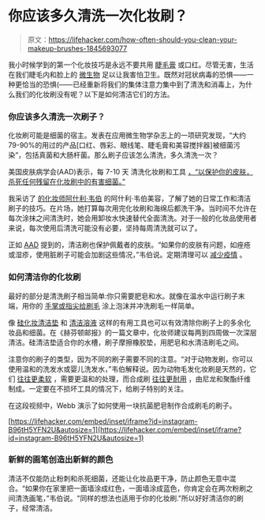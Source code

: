 # 你应该多久清洗一次化妆刷？

> 原文：<https://lifehacker.com/how-often-should-you-clean-your-makeup-brushes-1845693077>

我小时候学到的第一个化妆技巧是永远不要共用 [睫毛膏](https://www.instyle.com/news/dangers-sharing-makeup-eye-infections-mascara?amp=true) 或口红。尽管无害，生活在我们睫毛内和脸上的 [微生物](http://www.bbc.com/earth/story/20150508-these-mites-live-on-your-face) 足以让我害怕卫生。既然对冠状病毒的恐惧——一种更恰当的恐惧(——已经重新将我们的集体注意力集中到了清洗和消毒上，为什么我们的化妆刷没有呢？以下是如何清洁它们的方法。



### 你应该多久清洗一次刷子？

化妆刷可能是细菌的宿主。发表在应用微生物学杂志上的一项研究发现，“大约 79-90%的用过的产品[口红、唇彩、眼线笔、睫毛膏和美容搅拌器]被细菌污染”，包括真菌和大肠杆菌。那么刷子应该怎么清洗，多久清洗一次？

美国皮肤病学会(AAD)表示，每 7-10 天 清洗化妆刷和工具 [，“以保护你的皮肤，杀死任何残留在化妆刷中的有害细菌。”](https://www.aad.org/public/everyday-care/skin-care-secrets/routine/clean-your-makeup-brushes)

我采访了 [的化妆师阿什利·韦伯](https://www.instagram.com/ashleywebbbeauty/) 的阿什利·韦伯美容，了解了她的日常工作和清洁刷子的技巧。在片场，她打算每次用完化妆刷和海绵后都洗干净。当时间不允许在每次涂抹之间清洗时，她会用卸妆水快速替代全面清洗。对于一般的化妆品使用者来说，每次使用后清洗可能没有必要，坚持每周清洗就可以了。

正如 [AAD](https://www.aad.org/public/everyday-care/skin-care-secrets/routine/clean-your-makeup-brushes) 提到的，清洁刷也保护佩戴者的皮肤。“如果你的皮肤有问题，如痤疮或湿疹，使用脏刷子可能会加剧这些情况，”韦伯说。定期清理可以 [减少疫情](https://bestmedicinenews.org/healthy-aging/prevent-breakouts-keeping-makeup-tools-clean/) 。

### **如何清洁你的化妆刷**

最好的部分是清洗刷子相当简单:你只需要肥皂和水。就像在温水中运行刷子末端，用你的 [手掌或指尖给刷毛](https://www.huffingtonpost.co.uk/2015/05/28/how-often-should-you-clean-makeup-brushes_n_7459652.html?guccounter=2&guce_referrer=aHR0cHM6Ly9iZWF1dHlibGVuZGVyLmNvbS8&guce_referrer_sig=AQAAAFsb9O1Fs__jX9u9XaIUD6vw-lJFRe6YlzWTiV0zFryyskUxEMfMXOGy3jC_LWdzTE0ayRVVxz6LOwZGYOiNOvZUoppwT66L1rTRL6YmgR7qYpSLdruqhRqTx6HEdnSl_MnB87ZicmVjHchHrngw-3jYLDFicl5sdQPea80RVj2R) 涂上泡沫并冲洗刷毛一样简单。

像 [硅化妆清洁垫](https://www.google.com/search?q=silicone+makeup+mat&source=lnms&tbm=isch&sa=X&ved=2ahUKEwj6k8jnlIjtAhUyneAKHUrXC68Q_AUoAnoECAcQBA&biw=1222&bih=719#imgrc=6HNUNn7y93E0xM) 和 [清洁溶液](https://nymag.com/strategist/article/best-makeup-brush-cleaners.html) 这样的有用工具也可以有效清除你刷子上的多余化妆品和细菌。在《赫芬顿邮报》的一篇文章中，化妆师建议每两到四周做一次深层清洁。硅清洁垫适合你的水槽，刷子摩擦橡胶垫，用肥皂和水清洁刷毛之间。

注意你的刷子的类型，因为不同的刷子需要不同的注意。“对于动物发刷，你可以使用温和的洗发水或婴儿洗发水，”韦伯解释说。因为动物毛发化妆刷是天然的，它们 [往往更柔软](https://www.makeup.com/product-and-reviews/makeup-brushes/synthetic-natural-makeup-brushes) ，需要更温和的处理，而合成刷 [往往更耐用](https://www.frendsbeauty.com/blog/entry/natural-vs-synthetic-makeup-brushes) ，由尼龙和聚酯纤维制成。一定要在不损坏工具的情况下，给刷子特别的关注。

在这段视频中，Webb 演示了如何使用一块抗菌肥皂制作合成刷毛的刷子。

 [https://lifehacker.com/embed/inset/iframe?id=instagram-B96tH5YFN2U&autosize=1](https://lifehacker.com/embed/inset/iframe?id=instagram-B96tH5YFN2U&autosize=1) 

### 新鲜的画笔创造出新鲜的颜色

清洁不仅能防止粉刺和杀死细菌，还能让化妆品更干净，防止颜色无意中混合。“如果你在家里把一面墙涂成红色，一面墙涂成蓝色，你肯定会在两次粉刷之间清洗画笔，”韦伯说。"同样的想法也适用于你的化妆刷."所以好好清洁你的刷子，经常清洁。